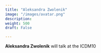```yaml
---
title: "Aleksandra Zwolenik"
image: "/images/avatar.png"
description: 
weight: 500
draft: False

---
```


**Aleksandra Zwolenik** will talk at the ICDM10
